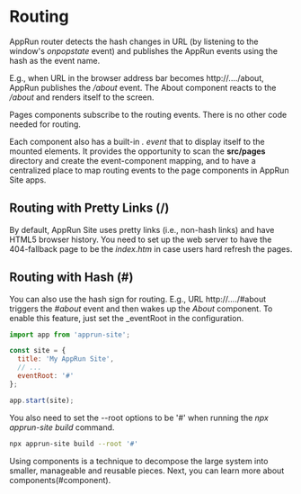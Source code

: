 # Routing

AppRun router detects the hash changes in URL (by listening to the window's _onpopstate_ event) and publishes the AppRun events using the hash as the event name.

E.g., when URL in the browser address bar becomes http://..../about, AppRun publishes the _/about_ event. The About component reacts to the _/about_ and renders itself to the screen.

Pages components subscribe to the routing events.  There is no other code needed for routing.

Each component also has a built-in _. event_ that to display itself to the mounted elements. It provides the opportunity to scan the **src/pages** directory and create the event-component mapping, and to have a centralized place to map routing events to the page components in AppRun Site apps.

## Routing with Pretty Links (/)

By default, AppRun Site uses pretty links (i.e., non-hash links) and have HTML5 browser history. You need to set up the web server to have the 404-fallback page to be the _index.htm_ in case users hard refresh the pages.

## Routing with Hash (#)

You can also use the hash sign for routing. E.g.,  URL http://..../#about triggers the _#about_ event and then wakes up the _About_ component. To enable this feature, just set the _eventRoot in the configuration.

```javascript
import app from 'apprun-site';

const site = {
  title: 'My AppRun Site',
  // ...
  eventRoot: '#'
};

app.start(site);
```

You also need to set the --root options to be '#' when running the _npx apprun-site build_ command.

```sh
npx apprun-site build --root '#'
```

Using components is a technique to decompose the large system into smaller, manageable and reusable pieces. Next, you can learn more about components(#component).